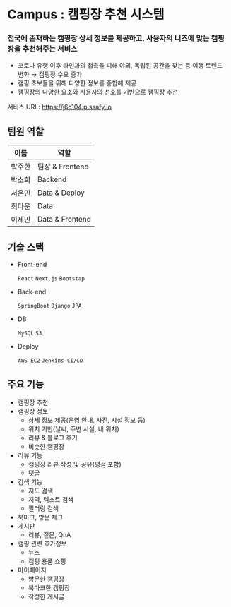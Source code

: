 # Campus : 캠핑장 추천 시스템
### 전국에 존재하는 캠핑장 상세 정보를 제공하고, 사용자의 니즈에 맞는 캠핑장을 추천해주는 서비스
- 코로나 유행 이후 타인과의 접촉을 피해 야외, 독립된 공간을 찾는 등 여행 트렌드 변화 
→ 캠핑장 수요 증가
- 캠핑 초보들을 위해 다양한 정보를 종합해 제공
- 캠핑장의 다양한 요소와 사용자의 선호를 기반으로 캠핑장 추천

서비스 URL: https://j6c104.p.ssafy.io

## 팀원 역할
| 이름 | 역할 |
| ---- | ---- |
| 박주한 | 팀장 & Frontend |
| 박소희 | Backend |
| 서은민 | Data & Deploy |
| 최다운 | Data |
| 이제민 | Data & Frontend |

## 기술 스택
- Front-end
    
    `React` `Next.js` `Bootstap` 
    
- Back-end
    
    `SpringBoot` `Django` `JPA`
    
- DB
    
    `MySQL` `S3`
    
- Deploy
    
    `AWS EC2` `Jenkins CI/CD`


## 주요 기능
- 캠핑장 추천
- 캠핑장 정보
    - 상세 정보 제공(운영 안내, 사진, 시설 정보 등)
    - 위치 기반(날씨, 주변 시설, 내 위치)
    - 리뷰 & 블로그 후기
    - 비슷한 캠핑장
- 리뷰 기능
    - 캠핑장 리뷰 작성 및 공유(평점 포함)
    - 댓글
- 검색 기능
    - 지도 검색
    - 지역, 텍스트 검색
    - 필터링 검색
- 북마크, 방문 체크
- 게시판
    - 리뷰, 질문, QnA
- 캠핑 관련 추가정보
    - 뉴스
    - 캠핑 용품 쇼핑
- 마이페이지
    - 방문한 캠핑장
    - 북마크한 캠핑장
    - 작성한 게시글
